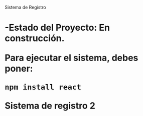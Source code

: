<hi> Sistema de Registro<h1>

-Estado del Proyecto: En construcción.

Para ejecutar el sistema, debes poner:

```npm install react```

Sistema de registro 2
